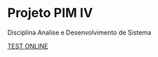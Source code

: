 # **Projeto PIM IV**

Disciplina Analise e Desenvolvimento de Sistema

[TEST ONLINE](https://onlinegdb.com/BkDtLW75P)
